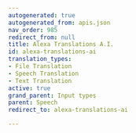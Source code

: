 ```yaml
---
autogenerated: true
autogenerated_from: apis.json
nav_order: 985
redirect_from: null
title: Alexa Translations A.I.
id: alexa-translations-ai
translation_types:
- File Translation
- Speech Translation
- Text Translation
active: true
grand_parent: Input types
parent: Speech
redirect_to: alexa-translations-ai

---
```


